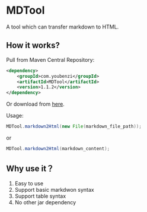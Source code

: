 # MDTool
A tool which can transfer markdown to HTML.

## How it works?
Pull from Maven Central Repository:  
```xml
<dependency>
    <groupId>com.youbenzi</groupId>
    <artifactId>MDTool</artifactId>
    <version>1.1.2</version>
</dependency>
```
Or download from [here](download/).

Usage:
```java
MDTool.markdown2Html(new File(markdown_file_path));
```
or 
```java
MDTool.markdown2Html(markdown_content);
```

## Why use it？
1. Easy to use
2. Support basic markdwon syntax
3. Support table syntax
4. No other jar dependency